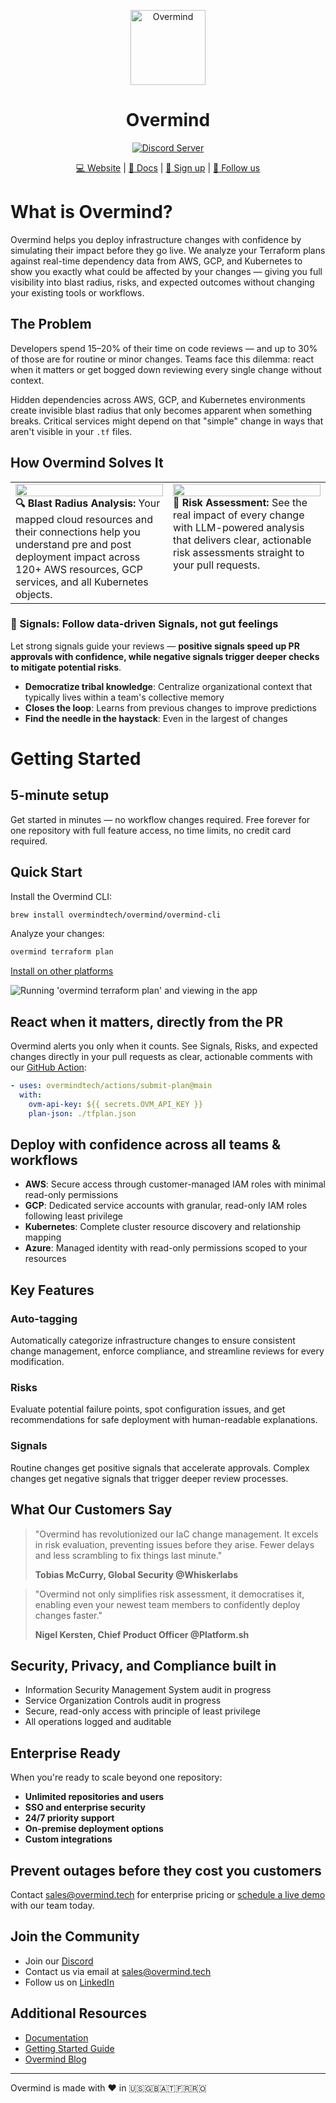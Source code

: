 <p align="center">
  <picture width="120px" align="center">
    <source media="(prefers-color-scheme: dark)" srcset="https://cdn.prod.website-files.com/6241e92445c21f9c1245a940/69047fa84e22dce67b16f483_logo.png">
    <img alt="Overmind" src="https://cdn.prod.website-files.com/6241e92445c21f9c1245a940/69047fa84e22dce67b16f483_logo.png" width="120px" align="center">
  </picture>
<h1 align="center">Overmind</h1>

<p align="center">
  <a href="https://discord.com/invite/5UKsqAkPWG" rel="nofollow"><img src="https://img.shields.io/discord/1088753599951151154?label=Discord&logo=discord&logoColor=white" alt="Discord Server"></a>
</p>

<p align="center">
  <a href="https://overmind.tech"> 💻  Website</a> | <a href="https://docs.overmind.tech">📖 Docs</a> | <a href="https://app.overmind.tech/api/auth/signup">🚀 Sign up</a> | <a href="https://www.linkedin.com/company/overmindtech/">🙌 Follow us</a>
</p>

# What is Overmind?

Overmind helps you deploy infrastructure changes with confidence by simulating their impact before they go live. We analyze your Terraform plans against real-time dependency data from AWS, GCP, and Kubernetes to show you exactly what could be affected by your changes — giving you full visibility into blast radius, risks, and expected outcomes without changing your existing tools or workflows.

## The Problem

Developers spend 15–20% of their time on code reviews — and up to 30% of those are for routine or minor changes. Teams face this dilemma: react when it matters or get bogged down reviewing every single change without context.

Hidden dependencies across AWS, GCP, and Kubernetes environments create invisible blast radius that only becomes apparent when something breaks. Critical services might depend on that "simple" change in ways that aren't visible in your `.tf` files.

## How Overmind Solves It

<table style="width: 100%; table-layout: fixed;">
  <tr>
    <td style="width: 50%; vertical-align: top;">
      <img width="100%" src="https://uploads-ssl.webflow.com/6241e92445c21f9c1245a940/66607bb64e562f2d332dad8b_blast_radius.png" /><br/>
        <b>🔍 Blast Radius Analysis:</b> Your mapped cloud resources and their connections help you understand pre and post deployment impact across 120+ AWS resources, GCP services, and all Kubernetes objects.
    </td>
    <td style="width:50%; vertical-align: top;">
      <img width="100%" src="https://uploads-ssl.webflow.com/6241e92445c21f9c1245a940/66607454e2bf59158c49565a_health%20check%20risk.png" /><br/>
      <b>🚨 Risk Assessment:</b> See the real impact of every change with LLM-powered analysis that delivers clear, actionable risk assessments straight to your pull requests.
    </td>
  </tr>
</table>

### 🎯 Signals: Follow data-driven Signals, not gut feelings

Let strong signals guide your reviews — **positive signals speed up PR approvals with confidence, while negative signals trigger deeper checks to mitigate potential risks**.

- **Democratize tribal knowledge**: Centralize organizational context that typically lives within a team's collective memory
- **Closes the loop**: Learns from previous changes to improve predictions
- **Find the needle in the haystack**: Even in the largest of changes

<p>

# Getting Started

## 5-minute setup

Get started in minutes — no workflow changes required. Free forever for one repository with full feature access, no time limits, no credit card required.

## Quick Start

Install the Overmind CLI:

```bash
brew install overmindtech/overmind/overmind-cli
```

Analyze your changes:

```bash
overmind terraform plan
```

[Install on other platforms](https://github.com/overmindtech/cli/)

![Running 'overmind terraform plan' and viewing in the app](https://uploads-ssl.webflow.com/6241e92445c21f9c1245a940/666039f90a7a42bebcfaf692_overmind_cli_demo%20(1).gif)

## React when it matters, directly from the PR

Overmind alerts you only when it counts. See Signals, Risks, and expected changes directly in your pull requests as clear, actionable comments with our [GitHub Action](https://github.com/overmindtech/terraform-example):

```yaml
- uses: overmindtech/actions/submit-plan@main
  with:
    ovm-api-key: ${{ secrets.OVM_API_KEY }}
    plan-json: ./tfplan.json
```

## Deploy with confidence across all teams & workflows

- **AWS**: Secure access through customer-managed IAM roles with minimal read-only permissions
- **GCP**: Dedicated service accounts with granular, read-only IAM roles following least privilege
- **Kubernetes**: Complete cluster resource discovery and relationship mapping
- **Azure**: Managed identity with read-only permissions scoped to your resources

## Key Features

### Auto-tagging
Automatically categorize infrastructure changes to ensure consistent change management, enforce compliance, and streamline reviews for every modification.

### Risks
Evaluate potential failure points, spot configuration issues, and get recommendations for safe deployment with human-readable explanations.

### Signals
Routine changes get positive signals that accelerate approvals. Complex changes get negative signals that trigger deeper review processes.

## What Our Customers Say

> "Overmind has revolutionized our IaC change management. It excels in risk evaluation, preventing issues before they arise. Fewer delays and less scrambling to fix things last minute."
> 
> **Tobias McCurry, Global Security @Whiskerlabs**

> "Overmind not only simplifies risk assessment, it democratises it, enabling even your newest team members to confidently deploy changes faster."
> 
> **Nigel Kersten, Chief Product Officer @Platform.sh**

## Security, Privacy, and Compliance built in

- Information Security Management System audit in progress
- Service Organization Controls audit in progress  
- Secure, read-only access with principle of least privilege
- All operations logged and auditable

## Enterprise Ready

When you're ready to scale beyond one repository:

- **Unlimited repositories and users**
- **SSO and enterprise security** 
- **24/7 priority support**
- **On-premise deployment options**
- **Custom integrations**

## Prevent outages before they cost you customers

Contact [sales@overmind.tech](mailto:sales@overmind.tech) for enterprise pricing or [schedule a live demo](https://overmind.tech/demo) with our team today.

## Join the Community

- Join our [Discord](https://discord.com/invite/5UKsqAkPWG)
- Contact us via email at [sales@overmind.tech](mailto:hello@overmind.tech)  
- Follow us on [LinkedIn](https://www.linkedin.com/company/overmindtech/)

## Additional Resources

- [Documentation](https://docs.overmind.tech)
- [Getting Started Guide](https://docs.overmind.tech/getting-started/quickstart)
- [Overmind Blog](https://overmind.tech/blog)

---

Overmind is made with ❤️ in 🇺🇸🇬🇧🇦🇹🇫🇷🇷🇴
